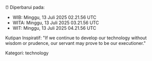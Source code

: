 ⏰ Diperbarui pada:
- WIB: Minggu, 13 Juli 2025 02.21.56 UTC
- WITA: Minggu, 13 Juli 2025 03.21.56 UTC
- WIT: Minggu, 13 Juli 2025 04.21.56 UTC

Kutipan Inspiratif:
"If we continue to develop our technology without wisdom or prudence, our servant may prove to be our executioner."


Kategori: technology

